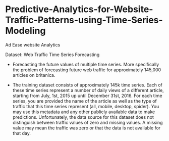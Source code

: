 # Predictive-Analytics-for-Website-Traffic-Patterns-using-Time-Series-Modeling
Ad Ease website Analytics

Dataset: Web Traffic Time Series Forecasting

* Forecasting the future values of multiple time series. More specifically the problem of forecasting future web traffic for approximately 145,000 articles on britanica.

* The training dataset consists of approximately 145k time series. Each of these time series represent a number of daily views of a different article, starting from July, 1st, 2015 up until December 31st, 2016. For each time series, you are provided the name of the article as well as the type of traffic that this time series represent (all, mobile, desktop, spider). You may use this metadata and any other publicly available data to make predictions. Unfortunately, the data source for this dataset does not distinguish between traffic values of zero and missing values. A missing value may mean the traffic was zero or that the data is not available for that day.

